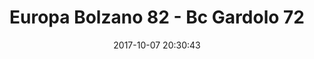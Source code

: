 ---
title: Europa Bolzano 82 - Bc Gardolo 72
date: 2017-10-07 20:30:43
squadra-a: Europa Bolzano
punteggio-a: 82
squadra-b: Bc Gardolo
punteggio-b: 72
partite/squadra: coppa-trentino-17-18
luogo: SC. MEDIA ADA NEGRI
categoria: coppa trentino
---